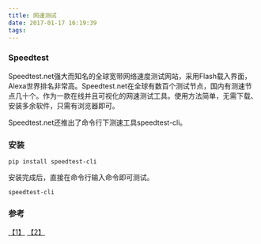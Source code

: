```yaml
---
title: 网速测试
date: 2017-01-17 16:19:39
tags: 
---
```

### Speedtest
Speedtest.net强大而知名的全球宽带网络速度测试网站，采用Flash载入界面，Alexa世界排名非常高。Speedtest.net在全球有数百个测试节点，国内有测速节点几十个。作为一款在线并且可视化的网速测试工具。使用方法简单，无需下载、安装多余软件，只需有浏览器即可。   

Speedtest.net还推出了命令行下测速工具speedtest-cli。

### 安装
```
pip install speedtest-cli
```
安装完成后，直接在命令行输入命令即可测试。
```
speedtest-cli
```


### 参考
[【1】](http://www.geekfan.net/5521/) [【2】](https://github.com/sivel/speedtest-cli)
